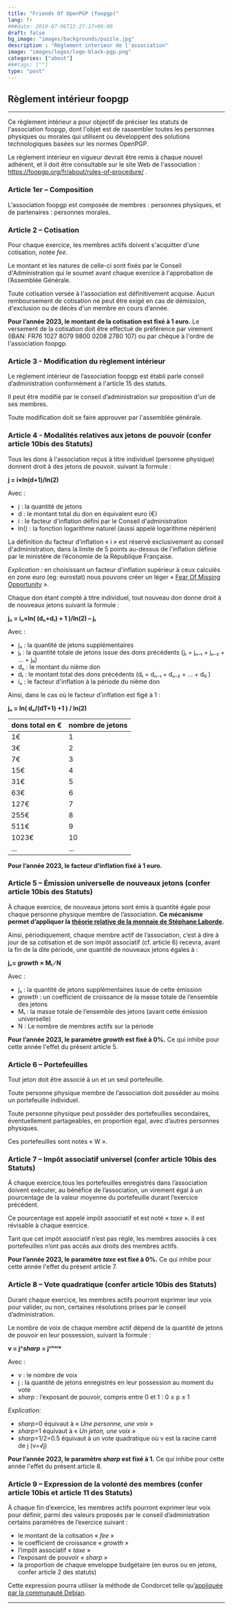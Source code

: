 ```yaml
---
title: "Friends Of OpenPGP (foopgp)"
lang: fr
###date: 2019-07-06T15:27:17+06:00
draft: false
bg_image: "images/backgrounds/puzzle.jpg"
description : "Réglement interieur de l'association"
image: "images/logos/logo-black-pgp.png"
categories: ["about"]
###tags: [""]
type: "post"
---
```


## Règlement intérieur foopgp

---

Ce règlement intérieur a pour objectif de préciser les statuts de l'association foopgp, dont l'objet est de rassembler toutes les personnes physiques ou morales qui utilisent ou développent des solutions technologiques basées sur les normes OpenPGP.

Le règlement intérieur en vigueur devrait être remis à chaque nouvel adhérent,
et il doit être consultable sur le site Web de l'association : https://foopgp.org/fr/about/rules-of-procedure/ .


### Article 1er – Composition

L'association foopgp est composée de membres : personnes physiques, et de partenaires : personnes morales.


### Article 2 – Cotisation

Pour chaque exercice, les membres actifs doivent s'acquitter d'une cotisation, notée *fee*.

Le montant et les natures de celle-ci sont fixés par le Conseil d'Administration qui le soumet avant chaque exercice à l'approbation de l’Assemblée Générale.

Toute cotisation versée à l'association est définitivement acquise. Aucun remboursement de cotisation ne peut être exigé en cas de démission, d'exclusion ou de décès d'un membre en cours d’année.

**Pour l’année 2023, le montant de la cotisation est fixé à 1 euro.** Le versement de la cotisation doit être effectué de préférence par virement (IBAN: FR76 1027 8079 9800 0208 2780 107) ou par chèque à l'ordre de l'association foopgp.


### Article 3 - Modification du règlement intérieur

Le règlement intérieur de l’association foopgp est établi parle conseil d’administration conformément à l'article 15 des statuts.

Il peut être modifié par le conseil d’administration sur proposition d'un de ses membres.

Toute modification doit se faire approuver par l'assemblée générale.


### Article 4 - Modalités relatives aux jetons de pouvoir (confer article 10bis des Statuts)

Tous les dons à l'association reçus à titre individuel (personne physique) donnent droit à des jetons de pouvoir.
suivant la formule :

**j = i×ln(d+1)/ln(2)**

Avec :
* j : la quantité de jetons
* d : le montant total du don en équivalent euro (€)
* i : le facteur d'inflation défini par le Conseil d'administration
* ln() : la fonction logarithme naturel (aussi appelé logarithme népérien)

La définition du facteur d’inflation « i » est réservé exclusivement au conseil d'administration, dans la limite de 5 points au-dessus de l'inflation définie par le ministère de l’économie de la République Française.

*Explication :* en choisissant un facteur d'inflation supérieur à ceux calculés en zone euro (eg: eurostat)
nous pouvons créer un léger « [Fear Of Missing Opportunity](https://fr.wikipedia.org/wiki/Syndrome_FOMO) ».

Chaque don étant compté à titre individuel, tout nouveau don donne droit à de nouveaux jetons suivant la formule :

**jₙ = iₙ×ln( (dₙ+dₜ) + 1 )/ln(2) – jₜ**

Avec :
* jₙ : la quantité de jetons supplémentaires
* jₜ : la quantité totale de jetons issue des dons précédents (jₜ = jₙ₋₁ + jₙ₋₂ + ... + j₀)
* dₙ : le montant du nième don
* dₜ : le montant total des dons précédents (dₜ = dₙ₋₁ + dₙ₋₂ + ... + d₀ )
* iₙ : le facteur d'inflation à la période du nième don

Ainsi, dans le cas où le facteur d'inflation est figé à 1 :

**jₙ = ln( dₙ/(dT+1) +1 ) / ln(2)**

| dons total en € | nombre de jetons |
|---|---|
| 1€ | 1 |
| 3€ | 2 |
| 7€ | 3 |
| 15€ | 4 |
| 31€ | 5 |
| 63€ | 6 |
| 127€ | 7 |
| 255€ | 8 |
| 511€ | 9 |
| 1023€ | 10 |
| ... | ... |

**Pour l’année 2023, le facteur d'inflation fixé à 1 euro.**


### Article 5 – Émission universelle de nouveaux jetons (confer article 10bis des Statuts)

À chaque exercice, de nouveaux jetons sont émis à quantité égale pour chaque personne physique membre de l’association. **Ce mécanisme permet d’appliquer la [théorie relative de la monnaie de Stéphane Laborde](https://trm.creationmonetaire.info/).**

Ainsi, périodiquement, chaque membre actif de l’association, c’est à dire à jour de sa cotisation et de son impôt associatif (cf. article 6) recevra, avant la fin de la dite période, une quantité de nouveaux jetons égales à :

**jₛ= *growth* × Mₜ ∕ N**

Avec :
* jₛ : la quantité de jetons supplémentaires issue de cette émission
* *growth* : un coefficient de croissance de la masse totale de l’ensemble des jetons
* Mₜ : la masse totale de l’ensemble des jetons (avant cette émission universelle)
* N : Le nombre de membres actifs sur la période

**Pour l’année 2023, le paramètre *growth* est fixé à 0%.** Ce qui inhibe
pour cette année l'effet du présent article 5.

### Article 6 – Portefeuilles

Tout jeton doit être associé à un et un seul portefeuille.

Toute personne physique membre de l’association doit posséder au moins un portefeuille individuel.

Toute personne physique peut posséder des portefeuilles secondaires, éventuellement partageables, en proportion égal, avec d’autres personnes physiques.

Ces portefeuilles sont notés « W ».


### Article 7 – Impôt associatif universel (confer article 10bis des Statuts)

À chaque exercice,tous les portefeuilles enregistrés dans l’association doivent exécuter, au bénéfice de l’association, un virement égal à un pourcentage de la valeur moyenne du portefeuille durant l’exercice précédent.

Ce pourcentage est appelé impôt associatif et est noté « *taxe* ». Il est révisable à chaque exercice.

Tant que cet impôt associatif n’est pas réglé, les membres associés à ces portefeuilles n’ont pas accès aux droits des membres actifs.

**Pour l’année 2023, le paramètre *taxe* est fixé à 0%.** Ce qui inhibe
pour cette année l'effet du présent article 7.

### Article 8 – Vote quadratique (confer article 10bis des Statuts)

Durant chaque exercice, les membres actifs pourront exprimer leur voix pour valider, ou non, certaines résolutions prises par le conseil d’administration.

Le nombre de voix de chaque membre actif dépend de la quantité de jetons de pouvoir en leur possession, suivant la formule :

**v = j^*sharp* = jˢʰᵃʳᵖ**

Avec :
* v : le nombre de voix
* j : la quantité de jetons enregistrés en leur possession au moment du vote
* *sharp* : l’exposant de pouvoir, compris entre 0 et 1 : 0 ≤ p ≤ 1

*Explication:*
* *sharp*=0 équivaut à « *Une personne, une voix* »
* *sharp*=1 équivaut à « *Un jeton, une voix* »
* *sharp*=1/2=0.5 équivaut à un vote quadratique où v est la racine carré de j (v=√j)

**Pour l’année 2023, le paramètre *sharp* est fixé à 1.** Ce qui inhibe
pour cette année l'effet du présent article 8.


### Article 9 – Expression de la volonté des membres (confer article 10bis et article 11 des Statuts)

À chaque fin d’exercice, les membres actifs pourront exprimer leur voix pour définir, parmi des valeurs proposés par le conseil d’administration certains paramètres de l’exercice suivant :

* le montant de la cotisation « *fee* »
* le coefficient de croissance « *growth* »
* l’impôt associatif « *taxe* »
* l’exposant de pouvoir « *sharp* »
* la proportion de chaque enveloppe budgétaire (en euros ou en jetons, confer article 2 des statuts)

Cette expression pourra utiliser la méthode de Condorcet telle qu’[appliquée par la communauté Debian](https://www.debian.org/vote/).

---

